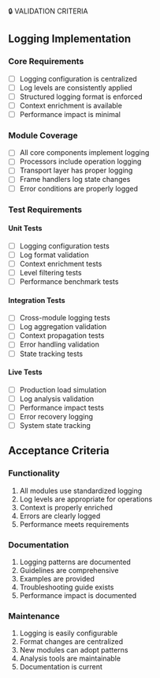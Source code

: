 🔒 VALIDATION CRITERIA

## Logging Implementation

### Core Requirements
- [ ] Logging configuration is centralized
- [ ] Log levels are consistently applied
- [ ] Structured logging format is enforced
- [ ] Context enrichment is available
- [ ] Performance impact is minimal

### Module Coverage
- [ ] All core components implement logging
- [ ] Processors include operation logging
- [ ] Transport layer has proper logging
- [ ] Frame handlers log state changes
- [ ] Error conditions are properly logged

### Test Requirements

#### Unit Tests
- [ ] Logging configuration tests
- [ ] Log format validation
- [ ] Context enrichment tests
- [ ] Level filtering tests
- [ ] Performance benchmark tests

#### Integration Tests
- [ ] Cross-module logging tests
- [ ] Log aggregation validation
- [ ] Context propagation tests
- [ ] Error handling validation
- [ ] State tracking tests

#### Live Tests
- [ ] Production load simulation
- [ ] Log analysis validation
- [ ] Performance impact tests
- [ ] Error recovery logging
- [ ] System state tracking

## Acceptance Criteria

### Functionality
1. All modules use standardized logging
2. Log levels are appropriate for operations
3. Context is properly enriched
4. Errors are clearly logged
5. Performance meets requirements

### Documentation
1. Logging patterns are documented
2. Guidelines are comprehensive
3. Examples are provided
4. Troubleshooting guide exists
5. Performance impact is documented

### Maintenance
1. Logging is easily configurable
2. Format changes are centralized
3. New modules can adopt patterns
4. Analysis tools are maintainable
5. Documentation is current 